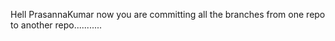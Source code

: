 Hell PrasannaKumar now you are committing all the branches from one repo to another repo...........

